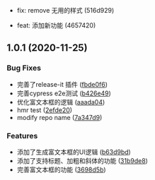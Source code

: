 * fix: remove 无用的样式 (516d929)

* feat: 添加新功能 (4657420)

## 1.0.1 (2020-11-25)


### Bug Fixes

* 完善了release-it 插件 ([fbde0f6](https://github.com/echoLC/rich-text-editor/commit/fbde0f632c1af451e5ff8b78e3a59fb348e250f0))
* 完善cypress e2e测试 ([b426e49](https://github.com/echoLC/rich-text-editor/commit/b426e4972f538cf70c9a5d6dc592a8d504fb0bb2))
* 优化富文本框的逻辑 ([aaada04](https://github.com/echoLC/rich-text-editor/commit/aaada04856c750aa63f5c56f77d8203d04c0154b))
* hmr test ([2efde20](https://github.com/echoLC/rich-text-editor/commit/2efde2006844395e7b0154af1f498e1becde771d))
* modify repo name ([7a347d9](https://github.com/echoLC/rich-text-editor/commit/7a347d93e25a4dd234753bf4ea828f54a8edfef7))


### Features

* 添加了生成富文本框的UI逻辑 ([b63d9bd](https://github.com/echoLC/rich-text-editor/commit/b63d9bd9d1efbc8056832cc3cfcb6a81d306e9a1))
* 添加了支持标题、加粗和斜体的功能 ([31b9de8](https://github.com/echoLC/rich-text-editor/commit/31b9de8764250e974d192af8a495847836deb35b))
* 完善富文本框的功能 ([3698d5b](https://github.com/echoLC/rich-text-editor/commit/3698d5b7d820da60478b9a38566c44afa10538e3))


